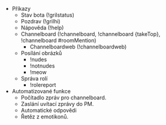 - Příkazy
  - Stav bota (!grilstatus)
  - Pozdrav (!grilhi)
  - Nápověda (!help)
  - Channelboard (!channelboard, !channelboard {takeTop}, !channelboard #roomMention)
    - Channelboardweb (!channelboardweb)
  - Posílání obrázků
    - !nudes
    - !notnudes
    - !meow
  - Správa rolí
    - !rolereport
- Automatizované funkce
  - Počítadlo zpráv pro channelboard.
  - Zaslání uvítací zprávy do PM.
  - Automatické odpovědi
  - Řetěz z emotikonů.